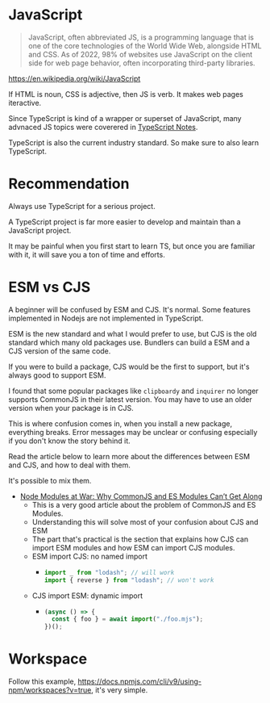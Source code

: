 # JavaScript

> JavaScript, often abbreviated JS, is a programming language that is one of the core technologies of the World Wide Web, alongside HTML and CSS. As of 2022, 98% of websites use JavaScript on the client side for web page behavior, often incorporating third-party libraries.

https://en.wikipedia.org/wiki/JavaScript

If HTML is noun, CSS is adjective, then JS is verb. It makes web pages iteractive.

Since TypeScript is kind of a wrapper or superset of JavaScript, many advnaced JS topics were coverered in [TypeScript Notes](./TypeScript/TypeScript.md).

TypeScript is also the current industry standard. So make sure to also learn TypeScript.

# Recommendation

Always use TypeScript for a serious project.

A TypeScript project is far more easier to develop and maintain than a JavaScript project.

It may be painful when you first start to learn TS, but once you are familiar with it, it will save you a ton of time and efforts.

# ESM vs CJS

A beginner will be confused by ESM and CJS. It's normal. Some features implemented in Nodejs are not implemented in TypeScript. 

ESM is the new standard and what I would prefer to use, but CJS is the old standard which many old packages use. Bundlers can build a ESM and a CJS version of the same code.

If you were to build a package, CJS would be the first to support, but it's always good to support ESM.

I found that some popular packages like `clipboardy` and `inquirer` no longer supports CommonJS in their latest version. You may have to use an older version when your package is in CJS.

This is where confusion comes in, when you install a new package, everything breaks. Error messages may be unclear or confusing especially if you don't know the story behind it.

Read the article below to learn more about the differences between ESM and CJS, and how to deal with them.

It's possible to mix them.

- [Node Modules at War: Why CommonJS and ES Modules Can’t Get Along](https://redfin.engineering/node-modules-at-war-why-commonjs-and-es-modules-cant-get-along-9617135eeca1)
  - This is a very good article about the problem of CommonJS and ES Modules.
  - Understanding this will solve most of your confusion about CJS and ESM
  - The part that's practical is the section that explains how CJS can import ESM modules and how ESM can import CJS modules.
  - ESM import CJS: no named import
    - ```js
      import _ from "lodash"; // will work
      import { reverse } from "lodash"; // won't work
      ```
  - CJS import ESM: dynamic import
    - ```js
      (async () => {
        const { foo } = await import("./foo.mjs");
      })();
      ```

# Workspace

Follow this example, https://docs.npmjs.com/cli/v9/using-npm/workspaces?v=true, it's very simple. 